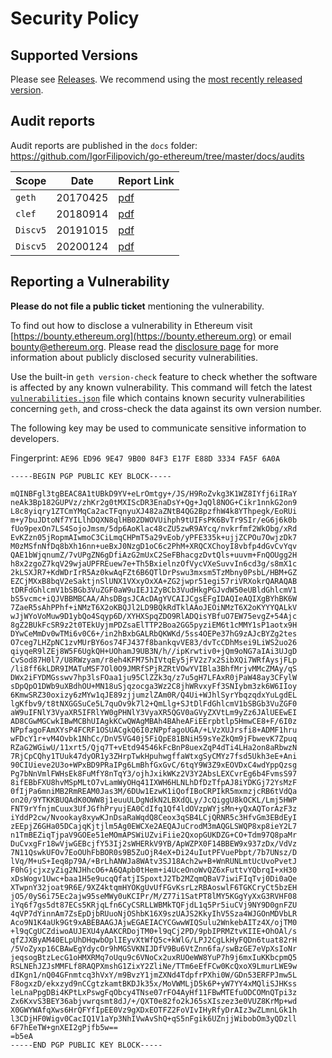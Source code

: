 # Security Policy

## Supported Versions

Please see [Releases](https://github.com/IgorFilipovich/go-ethereum/releases). We recommend using the [most recently released version](https://github.com/IgorFilipovich/go-ethereum/releases/latest).

## Audit reports

Audit reports are published in the `docs` folder: https://github.com/IgorFilipovich/go-ethereum/tree/master/docs/audits 

| Scope | Date | Report Link |
| ------- | ------- | ----------- |
| `geth` | 20170425 | [pdf](https://github.com/IgorFilipovich/go-ethereum/blob/master/docs/audits/2017-04-25_Geth-audit_Truesec.pdf) |
| `clef` | 20180914 | [pdf](https://github.com/IgorFilipovich/go-ethereum/blob/master/docs/audits/2018-09-14_Clef-audit_NCC.pdf) |
| `Discv5` | 20191015 | [pdf](https://github.com/IgorFilipovich/go-ethereum/blob/master/docs/audits/2019-10-15_Discv5_audit_LeastAuthority.pdf) |
| `Discv5` | 20200124 | [pdf](https://github.com/IgorFilipovich/go-ethereum/blob/master/docs/audits/2020-01-24_DiscV5_audit_Cure53.pdf) |

## Reporting a Vulnerability

**Please do not file a public ticket** mentioning the vulnerability.

To find out how to disclose a vulnerability in Ethereum visit [https://bounty.ethereum.org](https://bounty.ethereum.org) or email bounty@ethereum.org. Please read the [disclosure page](https://github.com/IgorFilipovich/go-ethereum/security/advisories?state=published) for more information about publicly disclosed security vulnerabilities.

Use the built-in `geth version-check` feature to check whether the software is affected by any known vulnerability. This command will fetch the latest [`vulnerabilities.json`](https://geth.ethereum.org/docs/vulnerabilities/vulnerabilities.json) file which contains known security vulnerabilities concerning `geth`, and cross-check the data against its own version number.

The following key may be used to communicate sensitive information to developers.

Fingerprint: `AE96 ED96 9E47 9B00 84F3 E17F E88D 3334 FA5F 6A0A`

```
-----BEGIN PGP PUBLIC KEY BLOCK-----

mQINBFgl3tgBEAC8A1tUBkD9YV+eLrOmtgy+/JS/H9RoZvkg3K1WZ8IYfj6iIRaY
neAk3Bp182GUPVz/zhKr2g0tMXIScDR3EnaDsY+Qg+JqQl8NOG+Cikr1nnkG2on9
L8c8yiqry1ZTCmYMqCa2acTFqnyuXJ482aZNtB4QG2BpzfhW4k8YThpegk/EoRUi
m+y7buJDtoNf7YILlhDQXN8qlHB02DWOVUihph9tUIFsPK6BvTr9SIr/eG6j6k0b
fUo9pexOn7LS4SojoJmsm/5dp6AoKlac48cZU5zwR9AYcq/nvkrfmf2WkObg/xRd
EvKZzn05jRopmAIwmoC3CiLmqCHPmT5a29vEob/yPFE335k+ujjZCPOu7OwjzDk7
M0zMSfnNfDq8bXh16nn+ueBxJ0NzgD1oC6c2PhM+XRQCXChoyI8vbfp4dGvCvYqv
QAE1bWjqnumZ/7vUPgZN6gDfiAzG2mUxC2SeFBhacgzDvtQls+uuvm+FnQOUgg2H
h8x2zgoZ7kqV29wjaUPFREuew7e+Th5BxielnzOfVycVXeSuvvIn6cd3g/s8mX1c
2kLSXJR7+KdWDrIrR5Az0kwAqFZt6B6QTlDrPswu3mxsm5TzMbny0PsbL/HBM+GZ
EZCjMXxB8bqV2eSaktjnSlUNX1VXxyOxXA+ZG2jwpr51egi57riVRXokrQARAQAB
tDRFdGhlcmV1bSBGb3VuZGF0aW9uIEJ1ZyBCb3VudHkgPGJvdW50eUBldGhlcmV1
bS5vcmc+iQJVBBMBCAA/AhsDBgsJCAcDAgYVCAIJCgsEFgIDAQIeAQIXgBYhBK6W
7ZaeR5sAhPPhf+iNMzT6X2oKBQJl2LD9BQkRdTklAAoJEOiNMzT6X2oKYYYQALkV
wJjWYoVoMuw9D1ybQo4Sqyp6D/XYHXSpqZDO9RlADQisYBfuO7EW75evgZ+54Ajc
8gZ2BUkFcSR9z2t0TEkUyjmPDZsaElTTP2Boa2GG5pyziEM6t1cMMY1sP1aotx9H
DYwCeMmDv0wTMi6v0C6+/in2hBxbGALRbQKWKd/5ss4OEPe37hG9zAJcBYZg2tes
O7ceg7LHZpNC1zvMUrBY6os74FJ437f8bankqvVE83/dvTcCDhMsei9LiWS2uo26
qiyqeR9lZEj8W5F6UgkQH+UOhamJ9UB3N/h//ipKrwtiv0+jQm9oNG7aIAi3UJgD
CvSod87H0l7/U8RWzyam/r8eh4KFM75hIVtqEy5jFV2z7x2SibXQi7WRfAysjFLp
/li8ff6kLDR9IMATuMSF7Ol0O9JMRfSPjRZRtVOwYVIBla3BhfMrjvMMcZMAy/qS
DWx2iFYDMGsswv7hp3lsFOaa1ju95ClZZk3q/z7u5gH7LFAxR0jPaW48ay3CFylW
sDpQpO1DWb9uXBdhOU+MN18uSjqzocga3Wz2C8jhWRvxyFf3SNIybm3zk6W6IIoy
6KmwSRZ30oxizy6zMYw1qJE89zjjumzlZAm0R/Q4Ui+WJhlSyrYbqzqdxYuLgdEL
lgKfbv9/t8tNXGGSuCe5L7quOv9k7l2+QmLlg+SJtDlFdGhlcmV1bSBGb3VuZGF0
aW9uIFNlY3VyaXR5IFRlYW0gPHNlY3VyaXR5QGV0aGVyZXVtLm9yZz6JAlUEEwEI
AD8CGwMGCwkIBwMCBhUIAgkKCwQWAgMBAh4BAheAFiEErpbtlp5HmwCE8+F/6I0z
NPpfagoFAmXYsP4FCRF1OSUACgkQ6I0zNPpfagoUGA/+LVzXUJrsfi8+ADMF1hru
wFDcY1r+vM4Ovbk1NhCc/DnV5VG40j5FiQpE81BNiH59sYeZkQm9jFbwevK7Zpuq
RZaG2WGiwU/11xrt5/Qjq7T+vEtd94546kFcBnP8uexZqP4dTi4LHa2on8aRbwzN
7RjCpCQhy1TUuk47dyOR1y3ZHrpTwkHpuhwgffaWtxgSyCMYz7fsd5Ukh3eE+Ani
90CIUieve2U3o+WPxBD9PRaIPg6LmBhfGxGvC/6tqY9W3Z9xEOVDxC4wdYppQzsg
Pg7bNnVmlFWHsEk8FuMfY8nTqY3/ojhJxikWKz2V3Y2AbsLEXCvrEg6b4FvmsS97
8ifEBbFXU8hvMSpMLtO7vLamWyOHq41IXWH6HLNLhDfDzTfpAJ8iYDKGj72YsMzF
0fIjPa6mniMB2RmREAM0Jas3M/6DUw1EzwK1iQofIBoCRPIkR5mxmzjcRB6tVdQa
on20/9YTKKBUQAdK0OWW8j1euuULDgNdkN2LBXdQLy/JcQiggU8kOCKL/Lmj5HWP
FNT9rYfnjmCuux3UfJGfhPryujEA0CdIfq1Qf4ldOVzpWYjsMn+yQxAQTorAzF3z
iYddP2cw/Nvookay8xywKJnDsaRaWqdQ8Ceox3qSB4LCjQRNR5c3HfvGm3EBdEyI
zEEpjZ6GHa05DCajqKjtjlm5Ag0EWCXe2AEQAJuCrodM3mAQGLSWQP8xp8ieY2L7
n1TmBEZiqTjpaV9GOEe51eMOmAPSWiUZviFiie2QxopGUKDZG+CO+Tdm97Q8paMr
DuCvxgFr18wVjwGEBcjfY53Ij2sWHERkV9YB/ApWZPX0F14BBEW9x937zDx/VdVz
7N11QswkUFOv7EoOUhFbBOR0s9B5ZuOjR4eX+Di24uIutPFVuePbpt/7b7UNsz/D
lVq/M+uS+Ieq8p79A/+BrLhANWJa8WAtv3SJ18Ach2w+B+WnRUNLmtUcUvoPvetJ
F0hGjcjxzyZig2NJHhcO6+A6QApb0tHem+i4UceOnoWvQZ6xFuttvYQbrqI+xH30
xDsWogv1Uwc+baa1H5e9ucqQfatjISpoxtJ2Tb2MZqmQBaV7iwiFIqTvj0Di0aQe
XTwpnY32joat9R6E/9XZ4ktqmHYOKgUvUfFGvKsrLzRBAoswlF6TGKCryCt5bzEH
jO5/0yS6i75Ec2ajw95seMWy0uKCIPr/M/Z77i1SatPT8lMY5KGgYyXxG3RVHF08
iYq6f7gs5dt87ECs5KRjqLfn6CyCSRLLWBMkTQFjdL1q5Pr5iuCVj9NY9D0gnFZU
4qVP7dYinnAm7ZsEpDjbRUuoNjOShbK16X9szUAJS2KkyIhV5Sza4WJGOnMDVbLR
Aco9N1K4aUk9Gt9xABEBAAGJAjwEGAEIACYCGwwWIQSulu2WnkebAITz4X/ojTM0
+l9qCgUCZdiwoAUJEXU4yAAKCRDojTM0+l9qCj2PD/9pbIPRMZtvKIIE+OhOAl/s
qfZJXByAM40ELpUhDHqwbOplIEyvXtWfQ5c+kWlG/LPJ2CgLkHyFQDn6tuat82rH
/5VoZyxp16CBAwEgYdycOr9hMGSVKNIJDfV9Bu6VtZnn6fa/swBzGE7eVpXsIoNr
jeqsogBtzLecG1oHMXRMq7oUqu9c6VNoCx2uxRUOeWW8YuP7h9j6mxIuKKbcpmQ5
RSLNEhJZJsMMFLf8RAQPXmshG1ZixY2ZliNe/TTm6eEfFCw0KcQxoX9LmurLWE9w
dIKgn1/nQ04GFnmtcq3hVxY/m9BvzY1jmZXNd4TdpfrPXhi0W/GDn53ERFPJmw5L
F8ogxzD/ekxzyd9nCCgtzkamtBKDJk35x/MoVWMLjD5k6P+yW7YY4xMQliSJHKss
leLnaPpgDBi4KPtLxPswgFqObcy4TNse07rFO4AyHf11FBwMTEfuODCOMnQTpi3z
Zx6KxvS3BEY36abjvwrqsmt8dJ/+/QXT0e82fo2kJ65sXIszez3e0VUZ8KrMp+wd
X0GWYWAfqXws6HrQFYfIpEE0Vz9gXDxEOTFZ2FoVIvIHyRfyDrAIz3wZLmnLGk1h
l3CDjHF0Wigv0CacIQ1V1aYp3NhIVwAvShQ+qS5nFgik6UZnjjWibobOm3yQDzll
6F7hEeTW+gnXEI2gPjfb5w==
=b5eA
-----END PGP PUBLIC KEY BLOCK-----
```

